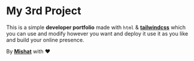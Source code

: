 # My 3rd Project


This is a simple **developer portfolio** made with `html` & [**tailwindcss**](https://tailwindcss.com/)  which you can use and modify however you want and deploy it use it as you like and build your online presence.

By **[Mishat](https://mishatofc.web.app)** with ❤️
